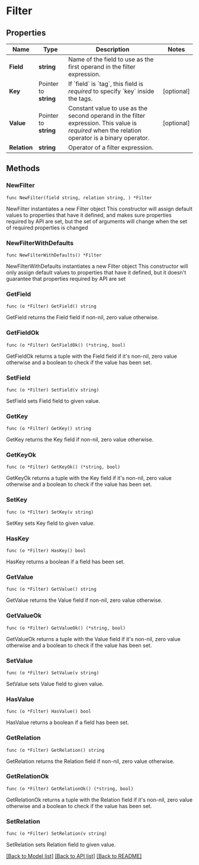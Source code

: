# Filter

## Properties

Name | Type | Description | Notes
------------ | ------------- | ------------- | -------------
**Field** | **string** | Name of the field to use as the first operand in the filter expression. | 
**Key** | Pointer to **string** | If &#x60;field&#x60; is &#x60;tag&#x60;, this field is *required* to specify &#x60;key&#x60; inside the tags. | [optional] 
**Value** | Pointer to **string** | Constant value to use as the second operand in the filter expression. This value is *required* when the relation operator is a binary operator. | [optional] 
**Relation** | **string** | Operator of a filter expression. | 

## Methods

### NewFilter

`func NewFilter(field string, relation string, ) *Filter`

NewFilter instantiates a new Filter object
This constructor will assign default values to properties that have it defined,
and makes sure properties required by API are set, but the set of arguments
will change when the set of required properties is changed

### NewFilterWithDefaults

`func NewFilterWithDefaults() *Filter`

NewFilterWithDefaults instantiates a new Filter object
This constructor will only assign default values to properties that have it defined,
but it doesn't guarantee that properties required by API are set

### GetField

`func (o *Filter) GetField() string`

GetField returns the Field field if non-nil, zero value otherwise.

### GetFieldOk

`func (o *Filter) GetFieldOk() (*string, bool)`

GetFieldOk returns a tuple with the Field field if it's non-nil, zero value otherwise
and a boolean to check if the value has been set.

### SetField

`func (o *Filter) SetField(v string)`

SetField sets Field field to given value.


### GetKey

`func (o *Filter) GetKey() string`

GetKey returns the Key field if non-nil, zero value otherwise.

### GetKeyOk

`func (o *Filter) GetKeyOk() (*string, bool)`

GetKeyOk returns a tuple with the Key field if it's non-nil, zero value otherwise
and a boolean to check if the value has been set.

### SetKey

`func (o *Filter) SetKey(v string)`

SetKey sets Key field to given value.

### HasKey

`func (o *Filter) HasKey() bool`

HasKey returns a boolean if a field has been set.

### GetValue

`func (o *Filter) GetValue() string`

GetValue returns the Value field if non-nil, zero value otherwise.

### GetValueOk

`func (o *Filter) GetValueOk() (*string, bool)`

GetValueOk returns a tuple with the Value field if it's non-nil, zero value otherwise
and a boolean to check if the value has been set.

### SetValue

`func (o *Filter) SetValue(v string)`

SetValue sets Value field to given value.

### HasValue

`func (o *Filter) HasValue() bool`

HasValue returns a boolean if a field has been set.

### GetRelation

`func (o *Filter) GetRelation() string`

GetRelation returns the Relation field if non-nil, zero value otherwise.

### GetRelationOk

`func (o *Filter) GetRelationOk() (*string, bool)`

GetRelationOk returns a tuple with the Relation field if it's non-nil, zero value otherwise
and a boolean to check if the value has been set.

### SetRelation

`func (o *Filter) SetRelation(v string)`

SetRelation sets Relation field to given value.



[[Back to Model list]](../README.md#documentation-for-models) [[Back to API list]](../README.md#documentation-for-api-endpoints) [[Back to README]](../README.md)


